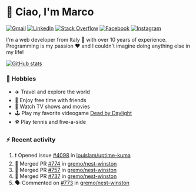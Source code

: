 # 👋 Ciao, I'm Marco

[![Gmail](https://img.shields.io/badge/Gmail-%23BB001B?style=flat-square&logo=gmail&logoColor=white)](mailto:gremo1982@gmail.com)
[![LinkedIn](https://img.shields.io/badge/LinkedIn-%230e76a8?style=flat-square&logo=linkedin)](https://www.linkedin.com/in/marco-polichetti)
[![Stack Overflow](https://img.shields.io/stackexchange/stackoverflow/r/220180?style=flat&logo=stackoverflow&label=Stack%20Overflow&color=%23F47F24)](https://stackoverflow.com/users/220180)
[![Facebook](https://img.shields.io/badge/-Facebook-%234267B2?style=flat-square&logo=facebook&logoColor=white)](https://www.facebook.com/marco.poliketti)
[![Instagram](https://img.shields.io/badge/-Instagram-%23C13584?style=flat-square&logo=instagram&logoColor=white)](https://www.instagram.com/marco.gremo)

I'm a web developer from Italy 🍕 with over 10 years of experience. Programming is my passion ❤️ and I couldn't imagine doing anything else in my life!

[![GitHub stats](https://github-readme-stats.vercel.app/api?username=gremo&show_icons=true&rank_icon=github&theme=transparent)](https://github.com/anuraghazra/github-readme-stats)

### 📅 Hobbies

- ✈️ Travel and explore the world
- 🍻 Enjoy free time with friends
- 🎥 Watch TV shows and movies
- 🕹️ Play my favorite videogame [Dead by Daylight](https://deadbydaylight.com)
- ⚽ Play tennis and five-a-side

### ⚡ Recent activity

<!--START_SECTION:activity-->
1. ❗ Opened issue [#4098](https://github.com/louislam/uptime-kuma/issues/4098) in [louislam/uptime-kuma](https://github.com/louislam/uptime-kuma)
2. 🎉 Merged PR [#774](https://github.com/gremo/nest-winston/pull/774) in [gremo/nest-winston](https://github.com/gremo/nest-winston)
3. 🎉 Merged PR [#757](https://github.com/gremo/nest-winston/pull/757) in [gremo/nest-winston](https://github.com/gremo/nest-winston)
4. 🎉 Merged PR [#737](https://github.com/gremo/nest-winston/pull/737) in [gremo/nest-winston](https://github.com/gremo/nest-winston)
5. 🗣 Commented on [#773](https://github.com/gremo/nest-winston/pull/773#issuecomment-1823583651) in [gremo/nest-winston](https://github.com/gremo/nest-winston)
<!--END_SECTION:activity-->
